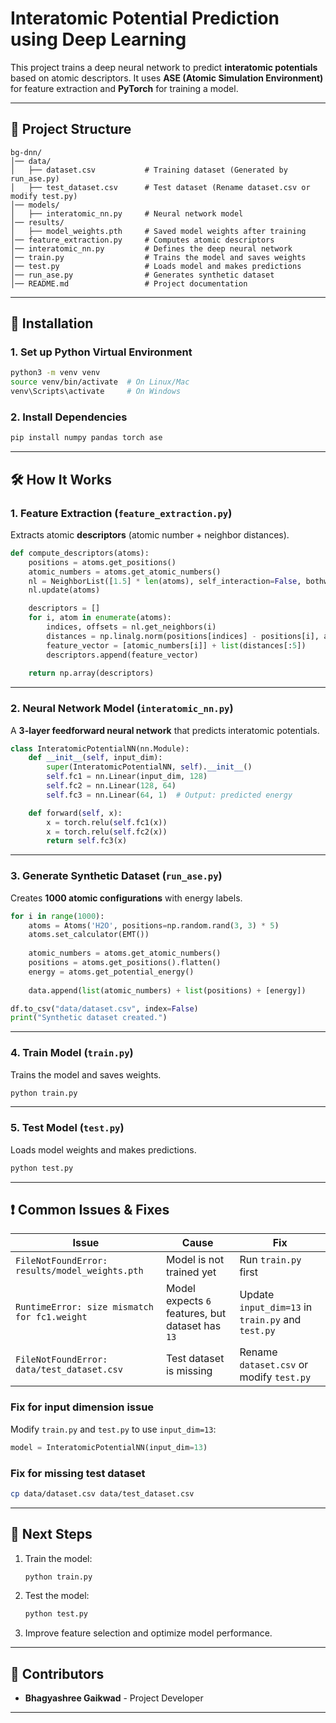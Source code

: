 # Interatomic Potential Prediction using Deep Learning

This project trains a deep neural network to predict **interatomic potentials** based on atomic descriptors. It uses **ASE (Atomic Simulation Environment)** for feature extraction and **PyTorch** for training a model.

---

## 📂 Project Structure

```
bg-dnn/
│── data/
│   ├── dataset.csv           # Training dataset (Generated by run_ase.py)
│   ├── test_dataset.csv      # Test dataset (Rename dataset.csv or modify test.py)
│── models/
│   ├── interatomic_nn.py     # Neural network model
│── results/
│   ├── model_weights.pth     # Saved model weights after training
│── feature_extraction.py     # Computes atomic descriptors
│── interatomic_nn.py         # Defines the deep neural network
│── train.py                  # Trains the model and saves weights
│── test.py                   # Loads model and makes predictions
│── run_ase.py                # Generates synthetic dataset
│── README.md                 # Project documentation
```

---

## 🚀 Installation

### **1. Set up Python Virtual Environment**
```bash
python3 -m venv venv
source venv/bin/activate  # On Linux/Mac
venv\Scripts\activate     # On Windows
```

### **2. Install Dependencies**
```bash
pip install numpy pandas torch ase
```

---

## 🛠 How It Works

### **1. Feature Extraction (`feature_extraction.py`)**
Extracts atomic **descriptors** (atomic number + neighbor distances).

```python
def compute_descriptors(atoms):
    positions = atoms.get_positions()
    atomic_numbers = atoms.get_atomic_numbers()
    nl = NeighborList([1.5] * len(atoms), self_interaction=False, bothways=True)
    nl.update(atoms)

    descriptors = []
    for i, atom in enumerate(atoms):
        indices, offsets = nl.get_neighbors(i)
        distances = np.linalg.norm(positions[indices] - positions[i], axis=1)
        feature_vector = [atomic_numbers[i]] + list(distances[:5])
        descriptors.append(feature_vector)
    
    return np.array(descriptors)
```

---

### **2. Neural Network Model (`interatomic_nn.py`)**
A **3-layer feedforward neural network** that predicts interatomic potentials.

```python
class InteratomicPotentialNN(nn.Module):
    def __init__(self, input_dim):
        super(InteratomicPotentialNN, self).__init__()
        self.fc1 = nn.Linear(input_dim, 128)
        self.fc2 = nn.Linear(128, 64)
        self.fc3 = nn.Linear(64, 1)  # Output: predicted energy

    def forward(self, x):
        x = torch.relu(self.fc1(x))
        x = torch.relu(self.fc2(x))
        return self.fc3(x)
```

---

### **3. Generate Synthetic Dataset (`run_ase.py`)**
Creates **1000 atomic configurations** with energy labels.

```python
for i in range(1000):
    atoms = Atoms('H2O', positions=np.random.rand(3, 3) * 5)
    atoms.set_calculator(EMT())
    
    atomic_numbers = atoms.get_atomic_numbers()
    positions = atoms.get_positions().flatten()
    energy = atoms.get_potential_energy()
    
    data.append(list(atomic_numbers) + list(positions) + [energy])

df.to_csv("data/dataset.csv", index=False)
print("Synthetic dataset created.")
```

---

### **4. Train Model (`train.py`)**
Trains the model and saves weights.

```bash
python train.py
```

---

### **5. Test Model (`test.py`)**
Loads model weights and makes predictions.

```bash
python test.py
```

---

## ❗ Common Issues & Fixes

| Issue | Cause | Fix |
|--------|---------|------|
| `FileNotFoundError: results/model_weights.pth` | Model is not trained yet | Run `train.py` first |
| `RuntimeError: size mismatch for fc1.weight` | Model expects `6` features, but dataset has `13` | Update `input_dim=13` in `train.py` and `test.py` |
| `FileNotFoundError: data/test_dataset.csv` | Test dataset is missing | Rename `dataset.csv` or modify `test.py` |

### **Fix for input dimension issue**
Modify `train.py` and `test.py` to use `input_dim=13`:
```python
model = InteratomicPotentialNN(input_dim=13)
```

### **Fix for missing test dataset**
```bash
cp data/dataset.csv data/test_dataset.csv
```

---

## 📌 Next Steps
1. Train the model:
   ```bash
   python train.py
   ```
2. Test the model:
   ```bash
   python test.py
   ```
3. Improve feature selection and optimize model performance.

---

## 📢 Contributors
- **Bhagyashree Gaikwad** - Project Developer

---
